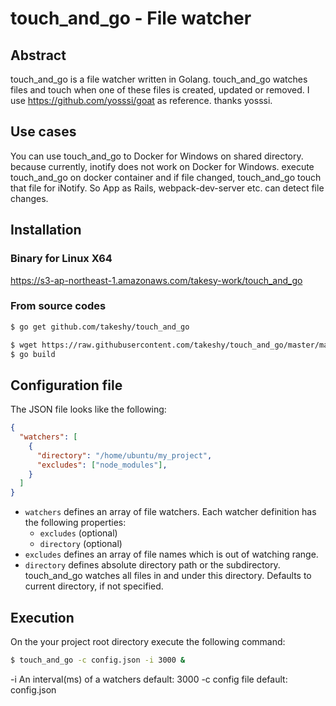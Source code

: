 # touch_and_go - File watcher

## Abstract

touch_and_go is a file watcher written in Golang. touch_and_go watches files and touch when one of these files is created, updated or removed.
I use https://github.com/yosssi/goat as reference. thanks yosssi.

## Use cases

You can use touch_and_go to Docker for Windows on shared directory.
because currently, inotify does not work on Docker for Windows. 
execute touch_and_go on docker container and if file changed, touch_and_go touch that file for iNotify.
So App as Rails, webpack-dev-server etc. can detect file changes.

## Installation

### Binary for Linux X64

https://s3-ap-northeast-1.amazonaws.com/takesy-work/touch_and_go

### From source codes

```sh
$ go get github.com/takeshy/touch_and_go
```
```sh
$ wget https://raw.githubusercontent.com/takeshy/touch_and_go/master/main.go
$ go build
```

## Configuration file

The JSON file looks like the following:

```json
{
  "watchers": [
    {
      "directory": "/home/ubuntu/my_project",
      "excludes": ["node_modules"],
    }
  ]
}
```

* `watchers` defines an array of file watchers. Each watcher definition has the following properties:
  * `excludes` (optional)
  * `directory` (optional)
* `excludes` defines an array of file names which is out of watching range.
* `directory` defines absolute directory path or the subdirectory. touch_and_go watches all files in and under this directory.  Defaults to current directory, if not specified.

## Execution

On the your project root directory execute the following command:

```sh
$ touch_and_go -c config.json -i 3000 &
```
-i An interval(ms) of a watchers default: 3000
-c config file default: config.json
